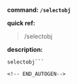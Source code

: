 <!-- BEGIN_AUTOGEN: do NOT edit in this block -->

**command: `/selectobj`**

**quick ref:**
> /selectobj

**description:**

```
selectobj```

<!-- END_AUTOGEN-->
